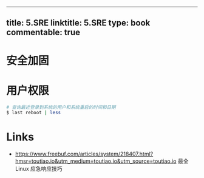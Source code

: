 
---
title: 5.SRE
linktitle: 5.SRE
type: book
commentable: true
---

# 安全加固

# 用户权限

```sh
# 查询最近登录到系统的用户和系统重启的时间和日期
$ last reboot | less
```

# Links

- https://www.freebuf.com/articles/system/218407.html?hmsr=toutiao.io&utm_medium=toutiao.io&utm_source=toutiao.io 最全 Linux 应急响应技巧

    